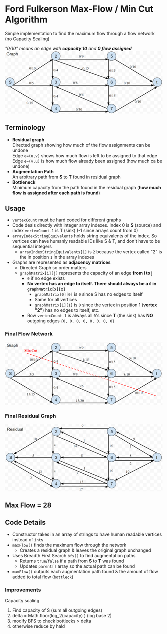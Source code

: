 # Ford Fulkerson Max-Flow / Min Cut Algorithm
Simple implementation to find the maximum flow through a flow network (no Capacity Scaling)

*"0/10" means an edge with **capacity 10** and **0 flow assigned***  
![](images/initial-graph.png)

## Terminology
- **Residual graph**  
Directed graph showing how much of the flow assignments can be undone  
Edge `e=(u,v)` shows how much flow is left to be assigned to that edge  
Edge `e=(v,u)` is how much flow already been assigned (how much ca be undone)
- **Augmentation Path**  
An arbitrary path from **S** to **T** found in residual graph
- **Bottleneck**  
Minimum capacity from the path found in the residual graph (**how much flow is assigned after each path is found**)

## Usage
- `vertexCount` must be hard coded for different graphs
- Code deals directly with integer array indexes. Index 0 is **S** (source) and index `vertexCount-1` is **T** (sink) (-1 since arrays count from 0)
- `arrayIndexStringEquivalents` holds string equivalents of the index. So vertices can have humanly readable IDs like S & T, and don't have to be sequential integers
  - `arrayIndexStringEquivalents[1]` is `2` because the vertex called "2" is the in position `1` in the array indexes
- Graphs are represented as **adjacency matrices**
  - Directed Graph so order matters
  - `graphMatrix[i][j]` represents the capacity of an edge **from i to j**
    - `0` if no edge exists
    - **No vertex has an edge to itself. There should always be a `0` in `graphMatrix[x][x]`**
      - `graphMatrix[0][0]` is `0` since S has no edges to itself
      - Same for all vertices
      - `graphMatrix[1][1]` is `0` since the vertex in position 1 (**vertex "2"**) has no edges to itself, etc.
    - Row `vertexCount-1` is always all `0`'s since **T** (the sink) has **NO** outgoing edges `{0, 0, 0, 0, 0, 0, 0, 0}`

### Final Flow Network
![](images/possible-min-cut.png)
### Final Residual Graph
![](images/final-residual-graph.png)
## Max Flow = 28

## Code Details
- Constructor takes in an array of strings to have human readable vertices instead of `int`s
- `maxFlow()` finds the maximum flow through the network
  - Creates a residual graph & leaves the original graph unchanged
- Uses Breadth First Search `bfs()` to find augmentation paths
  - Returns `true`/`false` if a path from **S** to **T** was found
  - Updates `parent[]` array so the actual path can be found
- `maxFlow()` outputs each augmentation path found & the amount of flow added to total flow (`bottleck`)

### Improvements
Capacity scaling
1. Find capacity of S (sum all outgoing edges)
2. delta = Math.floor(log_2(capacity) ) (log base 2)
3. modify BFS to check bottlecks > delta
4. otherwise reduce by hald
